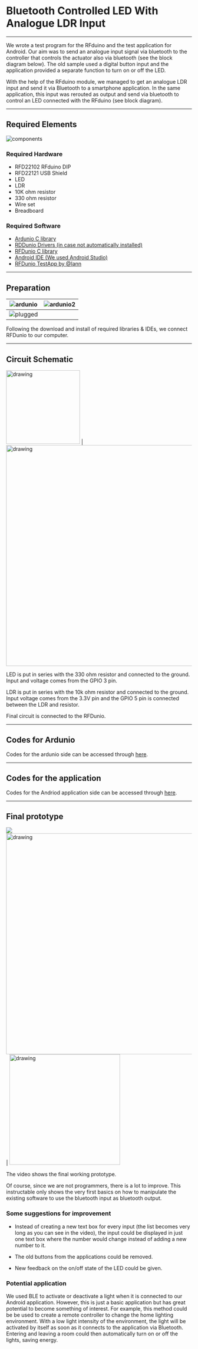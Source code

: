 # Bluetooth Controlled LED With Analogue LDR Input
***

We wrote a test program for the RFduino and the test application for Android. Our aim was to send an analogue input signal via bluetooth to the controller that controls the actuator also via bluetooth (see the block diagram below). The old sample used a digital button input and the application provided a separate function to turn on or off the LED.

With the help of the RFduino module, we managed to get an analogue LDR input and send it via Bluetooth to a smartphone application. In the same application, this input was rerouted as output and send via bluetooth to control an LED connected with the RFduino (see block diagram).

***
## Required Elements
![components](https://github.com/duyguroglu/BluetoothLedLDR/blob/main/project_images/components.jpg?raw=true)
### Required Hardware
- RFD22102 RFduino DIP
- RFD22121 USB Shield
- LED
- LDR
- 10K ohm resistor
- 330 ohm resistor
- Wire set
- Breadboard
### Required Software
- [Ardunio C library](https://www.arduino.cc/en/Main/Software)
- [RDDunio Drivers (in case not automatically installed)](http://www.ftdichip.com/Drivers/VCP.htm)
- [RFDunio C library](https://github.com/lann/RFDuinoTest)
- [Android IDE (We used Android Studio)](http://developer.android.com/sdk/index.html)
- [RFDunio TestApp by @Iann](https://github.com/lann/RFDuinoTest)
***
## Preparation

![ardunio](https://github.com/duyguroglu/BluetoothLedLDR/blob/main/project_images/ardunio.jpg?raw=true)             |  ![ardunio2](https://github.com/duyguroglu/BluetoothLedLDR/blob/main/project_images/ardunio2.jpg?raw=true) 
:-------------------------:|:-------------------------:
  |  ![plugged](https://github.com/duyguroglu/BluetoothLedLDR/blob/main/project_images/plugged.jpg?raw=true) 
  
Following the download and install of required libraries & IDEs, we connect RFDunio to our computer.
***
## Circuit Schematic
<img src="https://github.com/duyguroglu/BluetoothLedLDR/blob/main/project_images/pins.jpg?raw=true" alt="drawing" width="200"/>            |  <img src="https://github.com/duyguroglu/BluetoothLedLDR/blob/main/project_images/circuit_schematic.jpg?raw=true" alt="drawing" width="600"/> 

LED is put in series with the 330 ohm resistor and connected to the ground. Input and voltage comes from the GPIO 3 pin.

LDR is put in series with the 10k ohm resistor and connected to the ground. Input voltage comes from the 3.3V pin and the GPIO 5 pin is connected between the LDR and resistor.

Final circuit is connected to the RFDunio.
***
## Codes for Ardunio

Codes for the ardunio side can be accessed through [here](https://github.com/duyguroglu/BluetoothLedLDR/tree/main/ardunio).
***
## Codes for the application

Codes for the Andriod application side can be accessed through [here](https://github.com/duyguroglu/BluetoothLedLDR/tree/main/app).

***
## Final prototype
[<img src="https://github.com/duyguroglu/BluetoothLedLDR/blob/main/project_images/video_screenshot.jpeg?raw=true">](https://player.vimeo.com/video/149284496)
<img src="https://github.com/duyguroglu/BluetoothLedLDR/blob/main/project_images/final_overview.jpg?raw=true" alt="drawing" width="600"/>            |  <img src="https://github.com/duyguroglu/BluetoothLedLDR/blob/main/project_images/final_overview2.jpg?raw=true" alt="drawing" width="300"/> 

The video shows the final working prototype.

Of course, since we are not programmers, there is a lot to improve. This instructable only shows the very first basics on how to manipulate the existing software to use the bluetooth input as bluetooth output.
### Some suggestions for improvement

- Instead of creating a new text box for every input (the list becomes very long as you can see in the video), the input could be displayed in just one text box where the number would change instead of adding a new number to it.

- The old buttons from the applications could be removed.

- New feedback on the on/off state of the LED could be given.

### Potential application

We used BLE to activate or deactivate a light when it is connected to our Android application. However, this is just a basic application but has great potential to become something of interest. For example, this method could be be used to create a remote controller to change the home lighting environment. With a low light intensity of the environment, the light will be activated by itself as soon as it connects to the application via Bluetooth. Entering and leaving a room could then automatically turn on or off the lights, saving energy.
